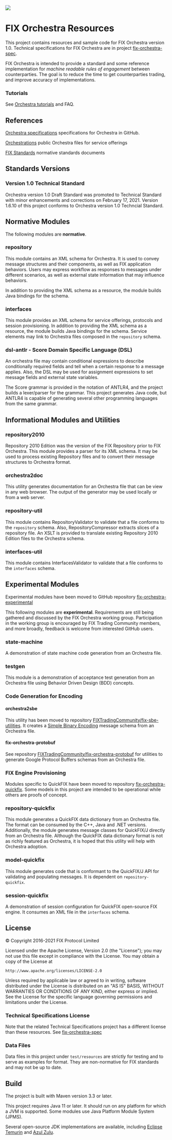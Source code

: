 ![](FIXorchestraLogo.png)

# FIX Orchestra Resources

This project contains resources and sample code for FIX Orchestra version 1.0. Technical specifications for FIX Orchestra are in project [fix-orchestra-spec](https://github.com/FIXTradingCommunity/fix-orchestra-spec).

FIX Orchestra is intended to provide a standard and some reference implementation for *machine readable rules of engagement* between counterparties. The goal is to reduce the time to get counterparties trading, and improve accuracy of implementations.

### Tutorials

See [Orchestra tutorials](https://github.com/FIXTradingCommunity/fix-orchestra/wiki) and FAQ.

## References

[Orchestra specifications](https://github.com/FIXTradingCommunity/fix-orchestra-spec) specifications for Orchestra in GitHub.

[Orchestrations](https://github.com/FIXTradingCommunity/orchestrations) public Orchestra files for service offerings

[FIX Standards](https://www.fixtrading.org/standards/) normative standards documents  

## Standards Versions

### Version 1.0 Technical Standard

Orchestra version 1.0 Draft Standard was promoted to Technical Standard with minor enhancements and corrections on February 17, 2021. Version 1.6.10 of this project conforms to Orchestra version 1.0 Techncial Standard.

## Normative Modules
The following modules are **normative**.

### repository
This module contains an XML schema for Orchestra. It is used to convey message structures and their components, as well as FIX application behaviors. Users may express workflow as responses to messages under different scenarios, as well as external state information that may influence behaviors.

In addition to providing the XML schema as a resource, the module builds Java bindings for the schema. 

### interfaces

This module provides an XML schema for service offerings, protocols and session provisioning. In addition to providing the XML schema as a resource, the module builds Java bindings for the schema. Service elements may link to Orchestra files composed in the `repository` schema.

### dsl-antlr - Score Domain Specific Language (DSL)

An orchestra file may contain conditional expressions to describe conditionally required fields and tell when a certain response to a message applies. Also, the DSL may be used for assignment expressions to set message fields and external state variables.

The Score grammar is provided in the notation of ANTLR4, and the project builds a lexer/parser for the grammar. This project generates Java code, but ANTLR4 is capable of generating several other programming languages from the same grammar.

## Informational Modules and Utilities

### repository2010
Repository 2010 Edition was the version of the FIX Repository prior to FIX Orchestra. This module provides a parser for its XML schema. It may be used to process existing Repository files and to convert their message structures to Orchestra format.

### orchestra2doc
This utility generates documentation for an Orchestra file that can be view in any web browser. The output of the generator may be used locally or from a web server.

### repository-util

This module contains RepositoryValidator to validate that a file conforms to the `repository` schema. Also, RepositoryCompressor extracts slices of a repository file. An XSLT is provided to translate existing Repository 2010 Edition files to the Orchestra schema.

### interfaces-util

This module contains InterfacesValidator to validate that a file conforms to the `interfaces` schema.

## Experimental Modules

Experimental modules have been moved to GitHub repository [fix-orchestra-experimental](https://github.com/FIXTradingCommunity/fix-orchestra-experimental)

This following modules are **experimental**. Requirements are still being gathered and discussed by the FIX Orchestra working group. Participation in the working group is encouraged by FIX Trading Community members, and more broadly, feedback is welcome from interested GitHub users.

### state-machine
A demonstration of state machine code generation from an Orchestra file.

### testgen
This module is a demonstration of acceptance test generation from an Orchestra file using Behavior Driven Design (BDD) concepts.

### Code Generation for Encoding

#### orchestra2sbe

This utility has been moved to repository [FIXTradingCommunity/fix-sbe-utilities](https://github.com/FIXTradingCommunity/fix-sbe-utilities).
It creates a [Simple Binary Encoding](https://github.com/FIXTradingCommunity/fix-simple-binary-encoding) message schema from an Orchestra file.

#### fix-orchestra-protobuf
See repository [FIXTradingCommunity/fix-orchestra-protobuf](https://github.com/FIXTradingCommunity/fix-orchestra-protobuf) for utilities to generate
Google Protocol Buffers schemas from an Orchestra file.

### FIX Engine Provisioning

Modules specific to QuickFIX have been moved to repository [fix-orchestra-quickfix](https://github.com/FIXTradingCommunity/fix-orchestra-quickfix). 
Some models in this project are intended to be operational while others are proofs of concept.

### repository-quickfix

This module generates a QuickFIX data dictionary from an Orchestra file. The format can be consumed by the C++, Java and .NET versions. Additionally, the module generates message classes for QuickFIX/J directly from an Orchestra file. Although the QuickFIX data dictionary format is not as richly featured as Orchestra, it is hoped that this utility will help with Orchestra adoption. 

### model-quickfix
This module generates code that is conformant to the QuickFIX/J API for validating and populating messages. It is dependent on `repository-quickfix`.

### session-quickfix
A demonstration of session configuration for QuickFIX open-source FIX engine. It consumes an XML file in the `interfaces` schema.

## License
© Copyright 2016-2021 FIX Protocol Limited

Licensed under the Apache License, Version 2.0 (the "License");
you may not use this file except in compliance with the License.
You may obtain a copy of the License at

    http://www.apache.org/licenses/LICENSE-2.0

Unless required by applicable law or agreed to in writing, software
distributed under the License is distributed on an "AS IS" BASIS,
WITHOUT WARRANTIES OR CONDITIONS OF ANY KIND, either express or implied.
See the License for the specific language governing permissions and
limitations under the License.

### Technical Specifications License

Note that the related Technical Specifications project has a different license than these resources. See [fix-orchestra-spec](https://github.com/FIXTradingCommunity/fix-orchestra-spec/blob/master/LICENSE)


### Data Files
Data files in this project under `test/resources` are strictly for testing and to serve as examples for format. They are non-normative for FIX standards and may not be up to date.

## Build
The project is built with Maven version 3.3 or later. 

This project requires Java 11 or later. It should run on any platform for which a JVM is supported. Some modules use Java Platform Module System (JPMS).

Several open-source JDK implementations are available, including [Eclipse Temurin](https://adoptium.net/) and [Azul Zulu](https://www.azul.com/downloads/?package=jdk).



